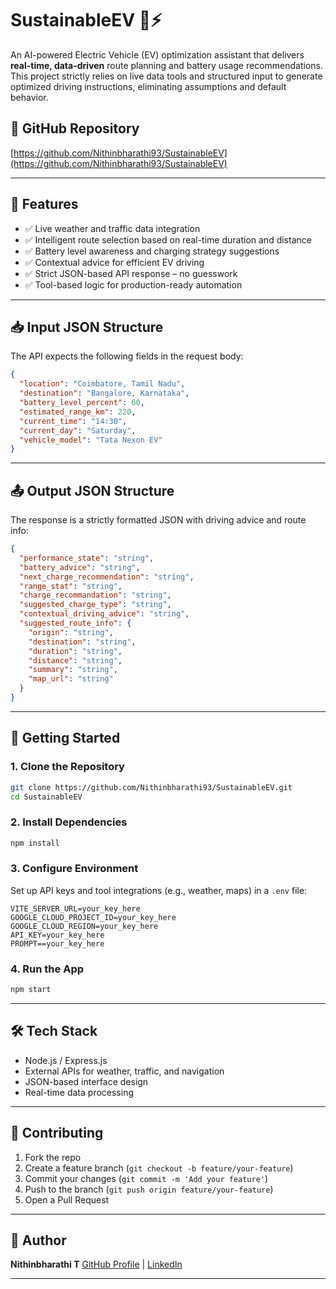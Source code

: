 # SustainableEV 🚗⚡

An AI-powered Electric Vehicle (EV) optimization assistant that delivers **real-time, data-driven** route planning and battery usage recommendations. This project strictly relies on live data tools and structured input to generate optimized driving instructions, eliminating assumptions and default behavior.

## 🔗 GitHub Repository

[https://github.com/Nithinbharathi93/SustainableEV](https://github.com/Nithinbharathi93/SustainableEV)

---

## 📌 Features

- ✅ Live weather and traffic data integration
- ✅ Intelligent route selection based on real-time duration and distance
- ✅ Battery level awareness and charging strategy suggestions
- ✅ Contextual advice for efficient EV driving
- ✅ Strict JSON-based API response – no guesswork
- ✅ Tool-based logic for production-ready automation

---

## 📥 Input JSON Structure

The API expects the following fields in the request body:

```json
{
  "location": "Coimbatore, Tamil Nadu",
  "destination": "Bangalore, Karnataka",
  "battery_level_percent": 60,
  "estimated_range_km": 220,
  "current_time": "14:30",
  "current_day": "Saturday",
  "vehicle_model": "Tata Nexon EV"
}
````

---

## 📤 Output JSON Structure

The response is a strictly formatted JSON with driving advice and route info:

```json
{
  "performance_state": "string",
  "battery_advice": "string",
  "next_charge_recommendation": "string",
  "range_stat": "string",
  "charge_recommandation": "string",
  "suggested_charge_type": "string",
  "contextual_driving_advice": "string",
  "suggested_route_info": {
    "origin": "string",
    "destination": "string",
    "duration": "string",
    "distance": "string",
    "summary": "string",
    "map_url": "string"
  }
}
```

---

## 🚀 Getting Started

### 1. Clone the Repository

```bash
git clone https://github.com/Nithinbharathi93/SustainableEV.git
cd SustainableEV
```

### 2. Install Dependencies

```bash
npm install
```

### 3. Configure Environment

Set up API keys and tool integrations (e.g., weather, maps) in a `.env` file:

```env
VITE_SERVER_URL=your_key_here
GOOGLE_CLOUD_PROJECT_ID=your_key_here
GOOGLE_CLOUD_REGION=your_key_here
API_KEY=your_key_here
PROMPT==your_key_here
```

### 4. Run the App

```bash
npm start
```

---

## 🛠️ Tech Stack

* Node.js / Express.js
* External APIs for weather, traffic, and navigation
* JSON-based interface design
* Real-time data processing

---

## 🤝 Contributing

1. Fork the repo
2. Create a feature branch (`git checkout -b feature/your-feature`)
3. Commit your changes (`git commit -m 'Add your feature'`)
4. Push to the branch (`git push origin feature/your-feature`)
5. Open a Pull Request

---

## 👤 Author

**Nithinbharathi T**
[GitHub Profile](https://github.com/Nithinbharathi93) | [LinkedIn](https://www.linkedin.com/in/nithinbharathi)


---
